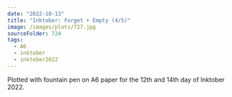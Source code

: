```yaml
---
date: "2022-10-13"
title: "Inktober: Forget + Empty (4/5)"
image: /images/plots/727.jpg
sourceFolder: 724
tags:
  - A6
  - inktober
  - inktober2022
---
```


Plotted with fountain pen on A6 paper for the 12th and 14th day of Inktober 2022.

